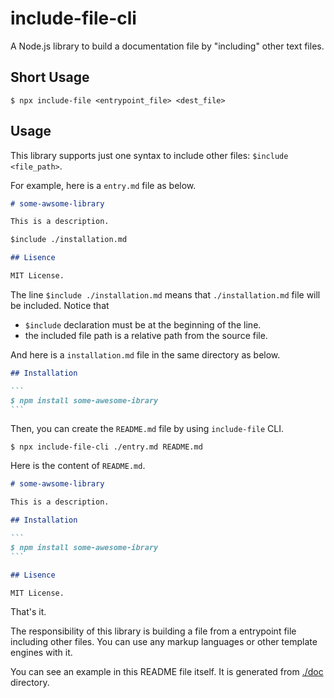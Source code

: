 <!-- README.md is generated automatically. DO NOT edit manually. -->

# include-file-cli

A Node.js library to build a documentation file by "including" other text files.

## Short Usage

```
$ npx include-file <entrypoint_file> <dest_file>
```

## Usage

This library supports just one syntax to include other files: `$include <file_path>`.

For example, here is a `entry.md` file as below.

```markdown
# some-awsome-library

This is a description.

$include ./installation.md

## Lisence

MIT License.
```

The line `$include ./installation.md` means that `./installation.md` file will be included. Notice that

* `$include` declaration must be at the beginning of the line.
* the included file path is a relative path from the source file.

And here is a `installation.md` file in the same directory as below.

````markdown
## Installation

```
$ npm install some-awesome-ibrary
```
````

Then, you can create the `README.md` file by using `include-file` CLI.

```console
$ npx include-file-cli ./entry.md README.md
```

Here is the content of `README.md`.

````markdown
# some-awsome-library

This is a description.

## Installation

```
$ npm install some-awesome-ibrary
```

## Lisence

MIT License.

````

That's it.

The responsibility of this library is building a file from a entrypoint file including other files. You can use any markup languages or other template engines with it.

You can see an example in this README file itself. It is generated from [./doc](./doc) directory.
